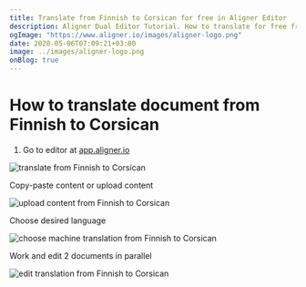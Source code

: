 ```yaml
---
title: Translate from Finnish to Corsican for free in Aligner Editor
description: Aligner Dual Editor Tutorial. How to translate for free from Finnish to Corsican. Aligner is multilingual document management platform. 
ogImage: "https://www.aligner.io/images/aligner-logo.png"
date: 2020-05-06T07:09:21+03:00
image: ../images/aligner-logo.png
onBlog: true
---
```


# How to translate document from Finnish to Corsican

1. Go to editor at [app.aligner.io](https://app.aligner.io "Aligner App web page")

![translate from Finnish to Corsican](../aligner-blank-editor.png "translate from Finnish to Corsican")

Copy-paste content or upload content

![upload content from Finnish to Corsican](../aligner-uploaded-document.png "upload content from Finnish to Corsican")

Choose desired language

![choose machine translation from Finnish to Corsican](../aligner-language-dropdown.png "choose machine translation from Finnish to Corsican")

Work and edit 2 documents in parallel

![edit translation from Finnish to Corsican](../aligner-double-sitded-editor.png "edit translation from Finnish to Corsican")

